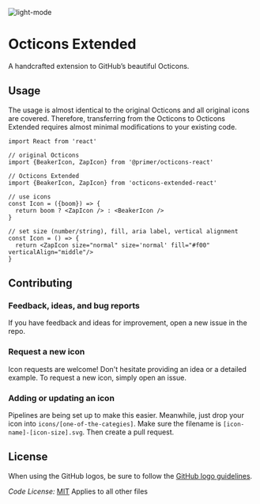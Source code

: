 
![light-mode](https://user-images.githubusercontent.com/16908811/189388116-76fdda7f-ca1c-4b39-800e-272a8c985975.png#gh-light-mode-only)

# Octicons Extended

A handcrafted extension to GitHub’s beautiful Octicons.
## Usage

The usage is almost identical to the original Octicons and all original icons are covered. Therefore, transferring from the Octicons to Octicons Extended requires almost minimal modifications to your existing code. 

```
import React from 'react'

// original Octicons
import {BeakerIcon, ZapIcon} from '@primer/octicons-react'

// Octicons Extended
import {BeakerIcon, ZapIcon} from 'octicons-extended-react'

// use icons
const Icon = ({boom}) => {
  return boom ? <ZapIcon /> : <BeakerIcon />
}

// set size (number/string), fill, aria label, vertical alignment
const Icon = () => {
  return <ZapIcon size="normal" size='normal' fill="#f00" verticalAlign="middle"/>
}
```

## Contributing

### Feedback, ideas, and bug reports

If you have feedback and ideas for improvement, open a new issue in the repo.

### Request a new icon

Icon requests are welcome! Don't hesitate providing an idea or a detailed example. To request a new icon, simply open an issue. 

### Adding or updating an icon

Pipelines are being set up to make this easier. Meanwhile, just drop your icon into `icons/[one-of-the-categies]`. Make sure the filename is `[icon-name]-[icon-size].svg`. Then create a pull request.  

## License

When using the GitHub logos, be sure to follow the [GitHub logo guidelines](https://github.com/logos).

_Code License:_ [MIT](./LICENSE)
Applies to all other files